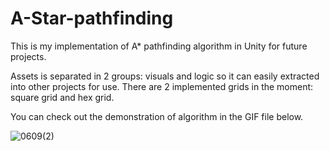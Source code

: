 # A-Star-pathfinding
This is my implementation of A* pathfinding algorithm in Unity for future projects.

Assets is separated in 2 groups: visuals and logic so it can easily extracted into other projects for use. 
There are 2 implemented grids in the moment: square grid and hex grid. 

You can check out the demonstration of algorithm in the GIF file below.

![0609(2)](https://github.com/Arimekiku/A-Star-pathfinding/assets/111116652/8014341a-05ea-43eb-8724-af85c8b026d1)

